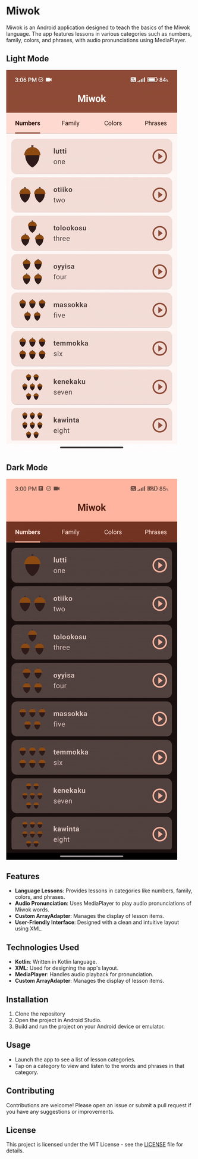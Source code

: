 # Miwok

Miwok is an Android application designed to teach the basics of the Miwok language. The app features lessons in various categories such as numbers, family, colors, and phrases, with audio pronunciations using MediaPlayer.

## Light Mode
![Light Mode](assets/Miwok_Light_Mode.gif)

## Dark Mode
![Dark Mode](assets/Miwok_Dark_Mode.gif)

## Features

- **Language Lessons**: Provides lessons in categories like numbers, family, colors, and phrases.
- **Audio Pronunciation**: Uses MediaPlayer to play audio pronunciations of Miwok words.
- **Custom ArrayAdapter**: Manages the display of lesson items.
- **User-Friendly Interface**: Designed with a clean and intuitive layout using XML.

## Technologies Used

- **Kotlin**: Written in Kotlin language.
- **XML**: Used for designing the app's layout.
- **MediaPlayer**: Handles audio playback for pronunciation.
- **Custom ArrayAdapter**: Manages the display of lesson items.

## Installation

1. Clone the repository
2. Open the project in Android Studio.
3. Build and run the project on your Android device or emulator.

## Usage

- Launch the app to see a list of lesson categories.
- Tap on a category to view and listen to the words and phrases in that category.

## Contributing

Contributions are welcome! Please open an issue or submit a pull request if you have any suggestions or improvements.

## License

This project is licensed under the MIT License - see the [LICENSE](LICENSE) file for details.
